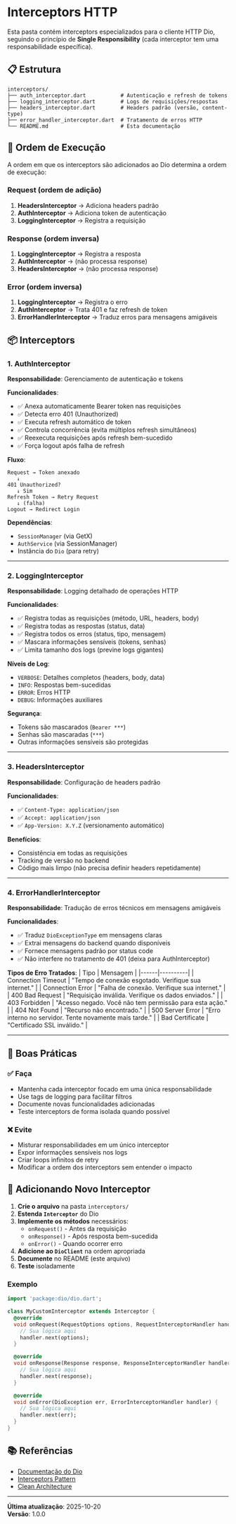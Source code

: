 # Interceptors HTTP

Esta pasta contém interceptors especializados para o cliente HTTP Dio, seguindo o princípio de **Single Responsibility** (cada interceptor tem uma responsabilidade específica).

## 📋 Estrutura

```
interceptors/
├── auth_interceptor.dart           # Autenticação e refresh de tokens
├── logging_interceptor.dart        # Logs de requisições/respostas
├── headers_interceptor.dart        # Headers padrão (versão, content-type)
├── error_handler_interceptor.dart  # Tratamento de erros HTTP
└── README.md                       # Esta documentação
```

## 🔄 Ordem de Execução

A ordem em que os interceptors são adicionados ao Dio determina a ordem de execução:

### Request (ordem de adição)
1. **HeadersInterceptor** → Adiciona headers padrão
2. **AuthInterceptor** → Adiciona token de autenticação
3. **LoggingInterceptor** → Registra a requisição

### Response (ordem inversa)
1. **LoggingInterceptor** → Registra a resposta
2. **AuthInterceptor** → (não processa response)
3. **HeadersInterceptor** → (não processa response)

### Error (ordem inversa)
1. **LoggingInterceptor** → Registra o erro
2. **AuthInterceptor** → Trata 401 e faz refresh de token
3. **ErrorHandlerInterceptor** → Traduz erros para mensagens amigáveis

## 📦 Interceptors

### 1. AuthInterceptor

**Responsabilidade**: Gerenciamento de autenticação e tokens

**Funcionalidades**:
- ✅ Anexa automaticamente Bearer token nas requisições
- ✅ Detecta erro 401 (Unauthorized)
- ✅ Executa refresh automático de token
- ✅ Controla concorrência (evita múltiplos refresh simultâneos)
- ✅ Reexecuta requisições após refresh bem-sucedido
- ✅ Força logout após falha de refresh

**Fluxo**:
```
Request → Token anexado
   ↓
401 Unauthorized?
   ↓ Sim
Refresh Token → Retry Request
   ↓ (falha)
Logout → Redirect Login
```

**Dependências**:
- `SessionManager` (via GetX)
- `AuthService` (via SessionManager)
- Instância do `Dio` (para retry)

---

### 2. LoggingInterceptor

**Responsabilidade**: Logging detalhado de operações HTTP

**Funcionalidades**:
- ✅ Registra todas as requisições (método, URL, headers, body)
- ✅ Registra todas as respostas (status, data)
- ✅ Registra todos os erros (status, tipo, mensagem)
- ✅ Mascara informações sensíveis (tokens, senhas)
- ✅ Limita tamanho dos logs (previne logs gigantes)

**Níveis de Log**:
- `VERBOSE`: Detalhes completos (headers, body, data)
- `INFO`: Respostas bem-sucedidas
- `ERROR`: Erros HTTP
- `DEBUG`: Informações auxiliares

**Segurança**:
- Tokens são mascarados (`Bearer ***`)
- Senhas são mascaradas (`***`)
- Outras informações sensíveis são protegidas

---

### 3. HeadersInterceptor

**Responsabilidade**: Configuração de headers padrão

**Funcionalidades**:
- ✅ `Content-Type: application/json`
- ✅ `Accept: application/json`
- ✅ `App-Version: X.Y.Z` (versionamento automático)

**Benefícios**:
- Consistência em todas as requisições
- Tracking de versão no backend
- Código mais limpo (não precisa definir headers repetidamente)

---

### 4. ErrorHandlerInterceptor

**Responsabilidade**: Tradução de erros técnicos em mensagens amigáveis

**Funcionalidades**:
- ✅ Traduz `DioExceptionType` em mensagens claras
- ✅ Extrai mensagens do backend quando disponíveis
- ✅ Fornece mensagens padrão por status code
- ✅ Não interfere no tratamento de 401 (deixa para AuthInterceptor)

**Tipos de Erro Tratados**:
| Tipo | Mensagem |
|------|----------|
| Connection Timeout | "Tempo de conexão esgotado. Verifique sua internet." |
| Connection Error | "Falha de conexão. Verifique sua internet." |
| 400 Bad Request | "Requisição inválida. Verifique os dados enviados." |
| 403 Forbidden | "Acesso negado. Você não tem permissão para esta ação." |
| 404 Not Found | "Recurso não encontrado." |
| 500 Server Error | "Erro interno no servidor. Tente novamente mais tarde." |
| Bad Certificate | "Certificado SSL inválido." |

---

## 🎯 Boas Práticas

### ✅ Faça
- Mantenha cada interceptor focado em uma única responsabilidade
- Use tags de logging para facilitar filtros
- Documente novas funcionalidades adicionadas
- Teste interceptors de forma isolada quando possível

### ❌ Evite
- Misturar responsabilidades em um único interceptor
- Expor informações sensíveis nos logs
- Criar loops infinitos de retry
- Modificar a ordem dos interceptors sem entender o impacto

## 🔧 Adicionando Novo Interceptor

1. **Crie o arquivo** na pasta `interceptors/`
2. **Estenda `Interceptor`** do Dio
3. **Implemente os métodos** necessários:
   - `onRequest()` - Antes da requisição
   - `onResponse()` - Após resposta bem-sucedida
   - `onError()` - Quando ocorrer erro
4. **Adicione ao `DioClient`** na ordem apropriada
5. **Documente** no README (este arquivo)
6. **Teste** isoladamente

### Exemplo

```dart
import 'package:dio/dio.dart';

class MyCustomInterceptor extends Interceptor {
  @override
  void onRequest(RequestOptions options, RequestInterceptorHandler handler) {
    // Sua lógica aqui
    handler.next(options);
  }

  @override
  void onResponse(Response response, ResponseInterceptorHandler handler) {
    // Sua lógica aqui
    handler.next(response);
  }

  @override
  void onError(DioException err, ErrorInterceptorHandler handler) {
    // Sua lógica aqui
    handler.next(err);
  }
}
```

## 📚 Referências

- [Documentação do Dio](https://pub.dev/packages/dio)
- [Interceptors Pattern](https://refactoring.guru/design-patterns/chain-of-responsibility)
- [Clean Architecture](https://blog.cleancoder.com/uncle-bob/2012/08/13/the-clean-architecture.html)

---

**Última atualização**: 2025-10-20  
**Versão**: 1.0.0

